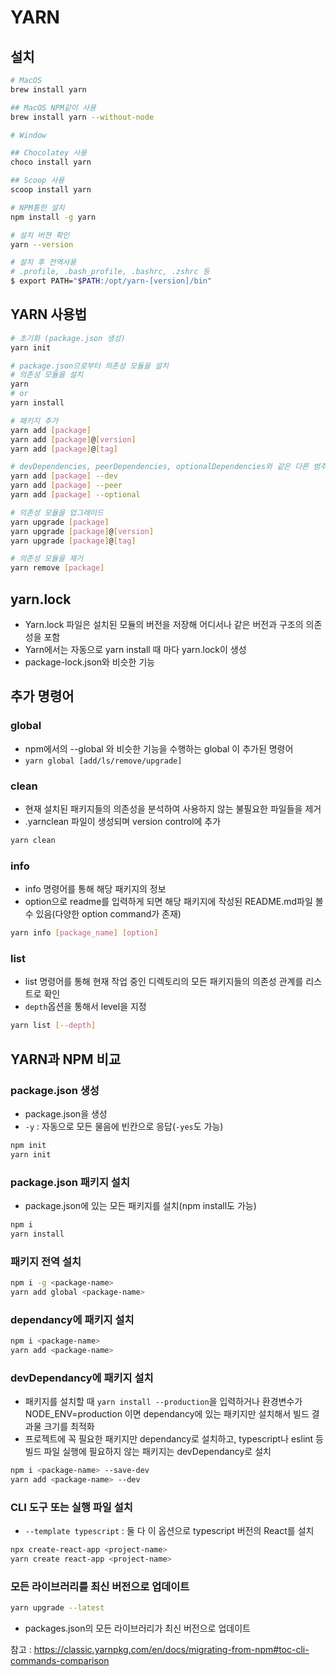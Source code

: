 # YARN

## 설치

```bash
# MacOS
brew install yarn

## MacOS NPM같이 사용
brew install yarn --without-node

# Window

## Chocolatey 사용
choco install yarn

## Scoop 사용
scoop install yarn

# NPM통한 설치
npm install -g yarn

# 설치 버젼 확인
yarn --version

# 설치 후 전역사용
# .profile, .bash_profile, .bashrc, .zshrc 등
$ export PATH="$PATH:/opt/yarn-[version]/bin"
```

## YARN 사용법

```bash
# 초기화 (package.json 생성)
yarn init

# package.json으로부터 의존성 모듈을 설치
# 의존성 모듈을 설치
yarn
# or
yarn install

# 패키지 추가
yarn add [package]
yarn add [package]@[version]
yarn add [package]@[tag]

# devDependencies, peerDependencies, optionalDependencies와 같은 다른 범주의 의존성을 추가하려면
yarn add [package] --dev
yarn add [package] --peer
yarn add [package] --optional

# 의존성 모듈을 업그레이드
yarn upgrade [package]
yarn upgrade [package]@[version]
yarn upgrade [package]@[tag]

# 의존성 모듈을 제거
yarn remove [package]
```

## yarn.lock

- Yarn.lock 파일은 설치된 모듈의 버전을 저장해 어디서나 같은 버전과 구조의 의존성을 포함
- Yarn에서는 자동으로 yarn install 때 마다 yarn.lock이 생성
- package-lock.json와 비슷한 기능

## 추가 명령어

### global

- npm에서의 --global 와 비슷한 기능을 수행하는 global 이 추가된 명령어
- `yarn global [add/ls/remove/upgrade]`

### clean

- 현재 설치된 패키지들의 의존성을 분석하여 사용하지 않는 불필요한 파일들을 제거
- .yarnclean 파일이 생성되며 version control에 추가

```bash
yarn clean
```

### info

- info 명령어를 통해 해당 패키지의 정보
- option으로 readme를 입력하게 되면 해당 패키지에 작성된 README.md파일 볼수 있음(다양한 option command가 존재)

```bash
yarn info [package_name] [option]
```

### list

- list 명령어를 통해 현재 작업 중인 디렉토리의 모든 패키지들의 의존성 관계를 리스트로 확인
- `depth`옵션을 통해서 level을 지정

```bash
yarn list [--depth]
```

## YARN과 NPM 비교

### package.json 생성

- package.json을 생성
- `-y` : 자동으로 모든 물음에 빈칸으로 응답(`-yes`도 가능)

```bash
npm init
yarn init
```

### package.json 패키지 설치

- package.json에 있는 모든 패키지를 설치(npm install도 가능)

```bash
npm i
yarn install
```

### 패키지 전역 설치

```bash
npm i -g <package-name>
yarn add global <package-name>
```

### dependancy에 패키지 설치

```bash
npm i <package-name>
yarn add <package-name>
```

### devDependancy에 패키지 설치

- 패키지를 설치할 때 `yarn install --production`을 입력하거나 환경변수가 NODE_ENV=production 이면 dependancy에 있는 패키지만 설치해서 빌드 결과물 크기를 최적화
- 프로젝트에 꼭 필요한 패키지만 dependancy로 설치하고, typescript나 eslint 등 빌드 파일 실행에 필요하지 않는 패키지는 devDependancy로 설치

```bash
npm i <package-name> --save-dev
yarn add <package-name> --dev
```

### CLI 도구 또는 실행 파일 설치

- `--template typescript` : 둘 다 이 옵션으로 typescript 버전의 React를 설치

```bash
npx create-react-app <project-name> 
yarn create react-app <project-name>
```

### 모든 라이브러리를 최신 버전으로 업데이트

```bash
yarn upgrade --latest
```

- packages.json의 모든 라이브러리가 최신 버전으로 업데이트

참고 : <https://classic.yarnpkg.com/en/docs/migrating-from-npm#toc-cli-commands-comparison>
